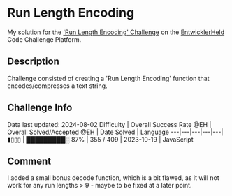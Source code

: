 # Run Length Encoding

My solution for the ['Run Length Encoding' Challenge](https://platform.entwicklerheld.de/challenge/run-length-encoding?technology=JavaScript) on the [EntwicklerHeld](https://platform.entwicklerheld.de/) Code Challenge Platform.

## Description
Challenge consisted of creating a 'Run Length Encoding' function that encodes/compresses a text string.

## Challenge Info
Data last updated: 2024-08-02
Difficulty | Overall Success Rate @EH | Overall Solved/Accepted @EH | Date Solved | Language
---|---|---|---|---|
▮▯▯▯ | █████████░ 87% | 355 / 409 | 2023-10-19 | JavaScript

## Comment
I added a small bonus decode function, which is a bit flawed, as it will not work for any run lengths > 9 - maybe to be fixed at a later point.